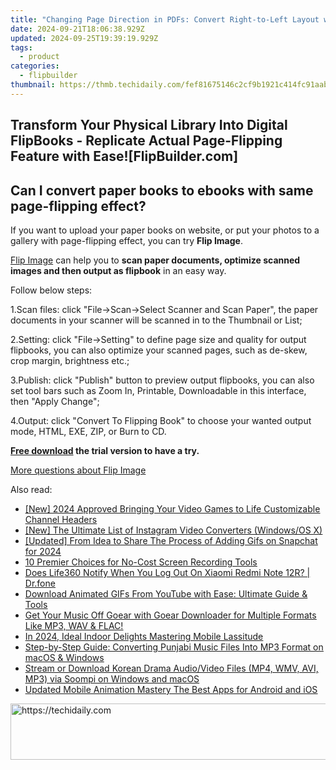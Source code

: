 ```yaml
---
title: "Changing Page Direction in PDFs: Convert Right-to-Left Layout with Our Step-by-Step Tutorial"
date: 2024-09-21T18:06:38.929Z
updated: 2024-09-25T19:39:19.929Z
tags:
  - product
categories:
  - flipbuilder
thumbnail: https://thmb.techidaily.com/fef81675146c2cf9b1921c414fc91aab36a574a8ba9bd42eb42d2b4118536e73.jpg
---
```


## Transform Your Physical Library Into Digital FlipBooks - Replicate Actual Page-Flipping Feature with Ease![FlipBuilder.com]

## Can I convert paper books to ebooks with same page-flipping effect?

If you want to upload your paper books on website, or put your photos to a gallery with page-flipping effect, you can try **Flip Image**. 

[Flip Image](https://tools.techidaily.com/flipbuilder/products/) can help you to **scan paper documents, optimize scanned images and then output as flipbook** in an easy way.

Follow below steps:

1.Scan files: click "File->Scan->Select Scanner and Scan Paper", the paper documents in your scanner will be scanned in to the Thumbnail or List;

2.Setting: click "File->Setting" to define page size and quality for output flipbooks, you can also optimize your scanned pages, such as de-skew, crop margin, brightness etc.;

3.Publish: click "Publish" button to preview output flipbooks, you can also set tool bars such as Zoom In, Printable, Downloadable in this interface, then "Apply Change";

4.Output: click "Convert To Flipping Book" to choose your wanted output mode, HTML, EXE, ZIP, or Burn to CD.

**[Free download](https://tools.techidaily.com/flipbuilder/products/) the trial version to have a try.** 

[More questions about Flip Image](https://tools.techidaily.com/flipbuilder/products/)

<ins class="adsbygoogle"
     style="display:block"
     data-ad-format="autorelaxed"
     data-ad-client="ca-pub-7571918770474297"
     data-ad-slot="1223367746"></ins>

<ins class="adsbygoogle"
     style="display:block"
     data-ad-client="ca-pub-7571918770474297"
     data-ad-slot="8358498916"
     data-ad-format="auto"
     data-full-width-responsive="true"></ins>

<span class="atpl-alsoreadstyle">Also read:</span>
<div><ul>
<li><a href="https://youtube-data.techidaily.com/024-approved-bringing-your-video-games-to-life-customizable-channel-headers/"><u>[New] 2024 Approved Bringing Your Video Games to Life Customizable Channel Headers</u></a></li>
<li><a href="https://instagram-clips.techidaily.com/new-the-ultimate-list-of-instagram-video-converters-windowsos-x/"><u>[New] The Ultimate List of Instagram Video Converters (Windows/OS X)</u></a></li>
<li><a href="https://snapchat-videos.techidaily.com/updated-from-idea-to-share-the-process-of-adding-gifs-on-snapchat-for-2024/"><u>[Updated] From Idea to Share The Process of Adding Gifs on Snapchat for 2024</u></a></li>
<li><a href="https://desktop-recording.techidaily.com/10-premier-choices-for-no-cost-screen-recording-tools/"><u>10 Premier Choices for No-Cost Screen Recording Tools</u></a></li>
<li><a href="https://fake-location.techidaily.com/does-life360-notify-when-you-log-out-on-xiaomi-redmi-note-12r-drfone-by-drfone-virtual-android/"><u>Does Life360 Notify When You Log Out On Xiaomi Redmi Note 12R? | Dr.fone</u></a></li>
<li><a href="https://discover-cheats.techidaily.com/download-animated-gifs-from-youtube-with-ease-ultimate-guide-and-tools/"><u>Download Animated GIFs From YouTube with Ease: Ultimate Guide & Tools</u></a></li>
<li><a href="https://discover-cheats.techidaily.com/get-your-music-off-goear-with-goear-downloader-for-multiple-formats-like-mp3-wav-and-flac/"><u>Get Your Music Off Goear with Goear Downloader for Multiple Formats Like MP3, WAV & FLAC!</u></a></li>
<li><a href="https://screen-recording.techidaily.com/in-2024-ideal-indoor-delights-mastering-mobile-lassitude/"><u>In 2024, Ideal Indoor Delights Mastering Mobile Lassitude</u></a></li>
<li><a href="https://discover-cheats.techidaily.com/step-by-step-guide-converting-punjabi-music-files-into-mp3-format-on-macos-and-windows/"><u>Step-by-Step Guide: Converting Punjabi Music Files Into MP3 Format on macOS & Windows</u></a></li>
<li><a href="https://discover-cheats.techidaily.com/stream-or-download-korean-drama-audiovideo-files-mp4-wmv-avi-mp3-via-soompi-on-windows-and-macos/"><u>Stream or Download Korean Drama Audio/Video Files (MP4, WMV, AVI, MP3) via Soompi on Windows and macOS</u></a></li>
<li><a href="https://video-content-creator.techidaily.com/updated-mobile-animation-mastery-the-best-apps-for-android-and-ios/"><u>Updated Mobile Animation Mastery The Best Apps for Android and iOS</u></a></li>
</ul></div>

<!-- affiliate ads begin -->
<a href="https://appsumo.8odi.net/c/5597632/2052062/7443" target="_top" id="2052062">
  <img src="//a.impactradius-go.com/display-ad/7443-2052062" border="0" alt="https://techidaily.com" width="728" height="90"/>
</a>
<img height="0" width="0" src="https://appsumo.8odi.net/i/5597632/2052062/7443" style="position:absolute;visibility:hidden;" border="0" />
<!-- affiliate ads end -->


